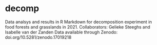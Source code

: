 # decomp

Data analsys and results in R Markdown for decomposition experiment in food forests and grasslands in 2021.
Collaborators: Gelieke Steeghs and Isabelle van der Zanden
Data available through Zenodo: doi.org/10.5281/zenodo.17019218
